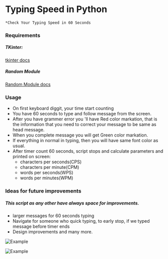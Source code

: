 # Typing Speed in Python

    *Check Your Typing Speed in 60 Seconds

### Requirements

##### TKinter:

[tkinter docs](https://docs.python.org/3/library/tkinter.html)

##### Random Module
[Random Module docs](https://docs.python.org/3/library/random.html)

### Usage

* On first keyboard diggit, your time start counting
* You have 60 seconds to type and follow message from the screen.
* After you have grammer error you 'll have Red color markation, that is the information that 
      you need to correct your message to be same as head message.
* When you complete message you will get Green color markation.
* If everything in normal in typing, then you will have same font color as usual.
* After timer count 60 seconds, script stops and calculate parameters and printed on screen:
    - characters per seconds(CPS)
    - characters per minute(CPM)
    - words per seconds(WPS)
    - words per minutes(WPM)
    
    
### Ideas for future improvements

##### This script as any other have always space for improvements.
    
* larger messages for 60 seconds typing 
* Navigate for someone who quick typing, to early stop, if we typed message before timer ends
* Design improvements and many more.

![Example](https://github.com/cheroboolo/image-watermaking-python/blob/master/gui-design.jpg?raw=true "Title")

![Example](https://github.com/cheroboolo/image-watermaking-python/blob/master/gui2.jpg?raw=true "Title")
